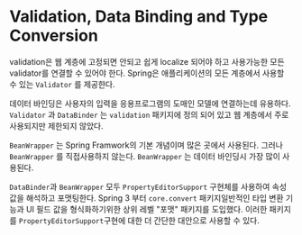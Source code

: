# Validation, Data Binding and Type Conversion

validation은 웹 계층에 고정되면 안되고 쉽게 localize 되어야 하고 사용가능한 모든 validator를 연결할 수 있어야 한다. Spring은 애플리케이션의 모든 계층에서 사용할 수 있는 `Validator` 를 제공한다.

데이터 바인딩은 사용자의 입력을 응용프로그램의 도매인 모델에 연결하는데 유용하다. `Validator` 과 `DataBinder` 는 `validation` 패키지에 정의 되어 있고 웹 계층에서 주로 사용되지만 제한되지 않았다.

`BeanWrapper` 는 Spring Framwork의 기본 개념이며 많은 곳에서 사용된다. 그러나 `BeanWrapper` 를 직접사용하지 않는다. `BeanWrapper` 는 데이터 바인딩시 가장 많이 사용된다.

`DataBinder`과 `BeanWrapper` 모두 `PropertyEditorSupport` 구현체를 사용하여 속성 값을 해석하고 포맷팅한다. Spring 3 부터   `core.convert`  패키지일반적인 타입 변환 기능과 UI 필드 값을 형식화하기위한 상위 레벨 "포맷" 패키지를 도입했다. 이러한 패키지를 `PropertyEditorSupport`구현에 대한 더 간단한 대안으로 사용할 수 있다.

